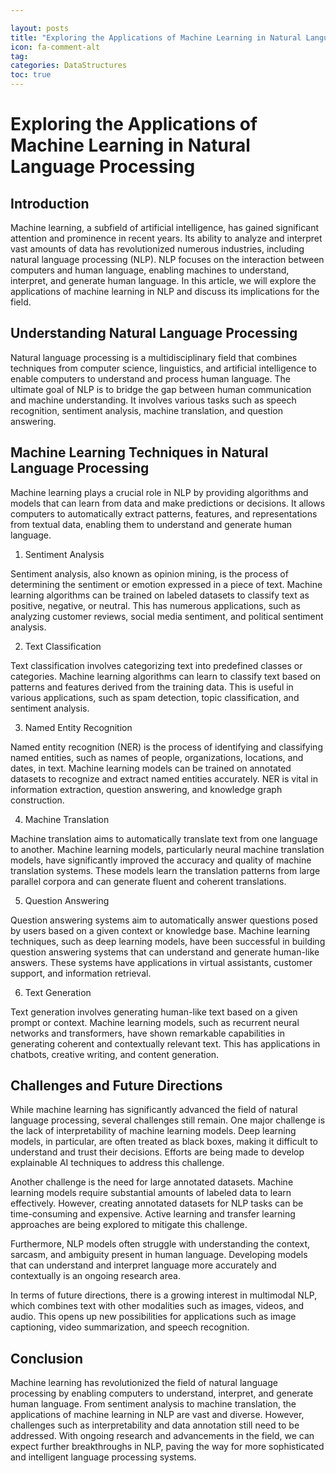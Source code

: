 ```yaml
---

layout: posts
title: "Exploring the Applications of Machine Learning in Natural Language Processing"
icon: fa-comment-alt
tag:      
categories: DataStructures
toc: true
---
```




# Exploring the Applications of Machine Learning in Natural Language Processing

## Introduction

Machine learning, a subfield of artificial intelligence, has gained significant attention and prominence in recent years. Its ability to analyze and interpret vast amounts of data has revolutionized numerous industries, including natural language processing (NLP). NLP focuses on the interaction between computers and human language, enabling machines to understand, interpret, and generate human language. In this article, we will explore the applications of machine learning in NLP and discuss its implications for the field.

## Understanding Natural Language Processing

Natural language processing is a multidisciplinary field that combines techniques from computer science, linguistics, and artificial intelligence to enable computers to understand and process human language. The ultimate goal of NLP is to bridge the gap between human communication and machine understanding. It involves various tasks such as speech recognition, sentiment analysis, machine translation, and question answering.

## Machine Learning Techniques in Natural Language Processing

Machine learning plays a crucial role in NLP by providing algorithms and models that can learn from data and make predictions or decisions. It allows computers to automatically extract patterns, features, and representations from textual data, enabling them to understand and generate human language.

1. Sentiment Analysis

Sentiment analysis, also known as opinion mining, is the process of determining the sentiment or emotion expressed in a piece of text. Machine learning algorithms can be trained on labeled datasets to classify text as positive, negative, or neutral. This has numerous applications, such as analyzing customer reviews, social media sentiment, and political sentiment analysis.

2. Text Classification

Text classification involves categorizing text into predefined classes or categories. Machine learning algorithms can learn to classify text based on patterns and features derived from the training data. This is useful in various applications, such as spam detection, topic classification, and sentiment analysis.

3. Named Entity Recognition

Named entity recognition (NER) is the process of identifying and classifying named entities, such as names of people, organizations, locations, and dates, in text. Machine learning models can be trained on annotated datasets to recognize and extract named entities accurately. NER is vital in information extraction, question answering, and knowledge graph construction.

4. Machine Translation

Machine translation aims to automatically translate text from one language to another. Machine learning models, particularly neural machine translation models, have significantly improved the accuracy and quality of machine translation systems. These models learn the translation patterns from large parallel corpora and can generate fluent and coherent translations.

5. Question Answering

Question answering systems aim to automatically answer questions posed by users based on a given context or knowledge base. Machine learning techniques, such as deep learning models, have been successful in building question answering systems that can understand and generate human-like answers. These systems have applications in virtual assistants, customer support, and information retrieval.

6. Text Generation

Text generation involves generating human-like text based on a given prompt or context. Machine learning models, such as recurrent neural networks and transformers, have shown remarkable capabilities in generating coherent and contextually relevant text. This has applications in chatbots, creative writing, and content generation.

## Challenges and Future Directions

While machine learning has significantly advanced the field of natural language processing, several challenges still remain. One major challenge is the lack of interpretability of machine learning models. Deep learning models, in particular, are often treated as black boxes, making it difficult to understand and trust their decisions. Efforts are being made to develop explainable AI techniques to address this challenge.

Another challenge is the need for large annotated datasets. Machine learning models require substantial amounts of labeled data to learn effectively. However, creating annotated datasets for NLP tasks can be time-consuming and expensive. Active learning and transfer learning approaches are being explored to mitigate this challenge.

Furthermore, NLP models often struggle with understanding the context, sarcasm, and ambiguity present in human language. Developing models that can understand and interpret language more accurately and contextually is an ongoing research area.

In terms of future directions, there is a growing interest in multimodal NLP, which combines text with other modalities such as images, videos, and audio. This opens up new possibilities for applications such as image captioning, video summarization, and speech recognition.

## Conclusion

Machine learning has revolutionized the field of natural language processing by enabling computers to understand, interpret, and generate human language. From sentiment analysis to machine translation, the applications of machine learning in NLP are vast and diverse. However, challenges such as interpretability and data annotation still need to be addressed. With ongoing research and advancements in the field, we can expect further breakthroughs in NLP, paving the way for more sophisticated and intelligent language processing systems.
